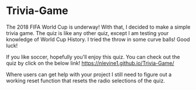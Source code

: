 # Trivia-Game

 
The 2018 FIFA World Cup is underway! With that, I decided to make a simple trivia game. The quiz is like any other quiz, except I am testing your knowledge of World Cup History. 
  I tried the throw in some curve balls! Good luck! 
  
If you like soccer, hopefully you'll enjoy this quiz. You can check out the quiz by click on the below link! 
   https://nlevine1.github.io/Trivia-Game/
  
Where users can get help with your project
  I still need to figure out a working reset function that resets the radio selections of the quiz. 
  
